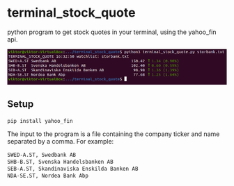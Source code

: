 # terminal_stock_quote
python program to get stock quotes in your terminal, using the yahoo_fin api.

![image](https://github.com/arvidssonv/terminal_stock_quote/blob/main/img/terminal_stock_quote.PNG)

## Setup
```
pip install yahoo_fin
```
The input to the program is a file containing the company ticker and name separated by a comma.
For example:
```
SWED-A.ST, Swedbank AB
SHB-B.ST, Svenska Handelsbanken AB
SEB-A.ST, Skandinaviska Enskilda Banken AB
NDA-SE.ST, Nordea Bank Abp
```
